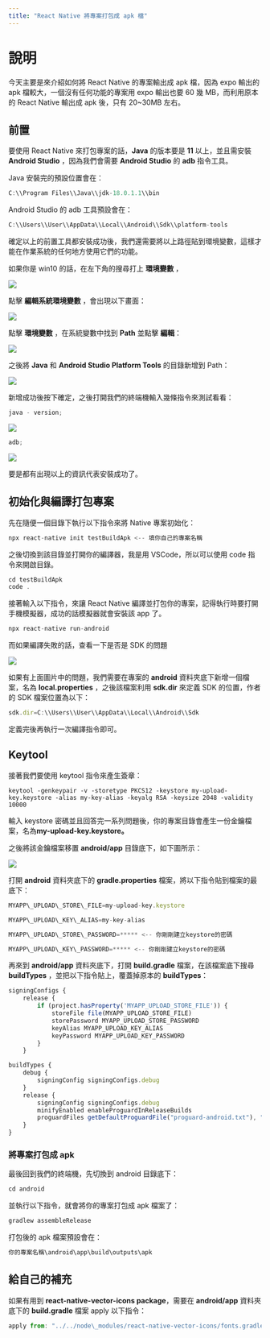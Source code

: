 ```yaml
---
title: "React Native 將專案打包成 apk 檔"
---
```


# 說明

今天主要是來介紹如何將 React Native 的專案輸出成 apk 檔，因為 expo 輸出的 apk 檔較大，一個沒有任何功能的專案用 expo 輸出也要 60 幾 MB，而利用原本的 React Native 輸出成 apk 後，只有 20~30MB 左右。

## **前置**

要使用 React Native 來打包專案的話，**Java** 的版本要是 **11** 以上，並且需安裝 **Android Studio** ，因為我們會需要 **Android Studio** 的 **adb** 指令工具。

Java 安裝完的預設位置會在：

```javascript
C:\\Program Files\\Java\\jdk-18.0.1.1\\bin
```

Android Studio 的 adb 工具預設會在：

```javascript
C:\\Users\\User\\AppData\\Local\\Android\\Sdk\\platform-tools
```

確定以上的前置工具都安裝成功後，我們還需要將以上路徑貼到環境變數，這樣才能在作業系統的任何地方使用它們的功能。

如果你是 win10 的話，在左下角的搜尋打上 **環境變數** ，

![](https://cdn-images-1.medium.com/max/800/1*Kc53EiB-mpKtZM7h03yDvQ.png)

點擊 **編輯系統環境變數** ，會出現以下畫面：

![](https://cdn-images-1.medium.com/max/800/1*shHKyla6AZDt0vYyQpqc-Q.png)

點擊 **環境變數** ，在系統變數中找到 **Path** 並點擊 **編輯**：

![](https://cdn-images-1.medium.com/max/800/1*XJTLu8e3qC4OYs4umAgvUw.png)

之後將 **Java** 和 **Android Studio Platform Tools** 的目錄新增到 Path：

![](https://cdn-images-1.medium.com/max/800/1*xeJJiKewVU358t0sM-ljgQ.png)

新增成功後按下確定，之後打開我們的終端機輸入幾條指令來測試看看：

```javascript
java - version;
```

![](https://cdn-images-1.medium.com/max/800/1*AaTpSlcYalSTX1bx4D10RA.png)

```javascript
adb;
```

![](https://cdn-images-1.medium.com/max/800/1*Ik9x2VBW_RkRR24oSg9_Rg.png)

要是都有出現以上的資訊代表安裝成功了。

## **初始化與編譯打包專案**

先在隨便一個目錄下執行以下指令來將 Native 專案初始化：

```javascript
npx react-native init testBuildApk <-- 填你自己的專案名稱
```

之後切換到該目錄並打開你的編譯器，我是用 VSCode，所以可以使用 code 指令來開啟目錄。

```javascript
cd testBuildApk
code .
```

接著輸入以下指令，來讓 React Native 編譯並打包你的專案，記得執行時要打開手機模擬器，成功的話模擬器就會安裝該 app 了。

```javascript
npx react-native run-android
```

而如果編譯失敗的話，查看一下是否是 SDK 的問題

![](https://cdn-images-1.medium.com/max/800/1*fWBPTL4iqpJgASIOLZVnEA.png)

如果有上面圖片中的問題，我們需要在專案的 **android** 資料夾底下新增一個檔案，名為 **local.properties** ，之後該檔案利用 **sdk.dir** 來定義 SDK 的位置，作者的 SDK 檔案位置為以下：

```javascript
sdk.dir=C:\\Users\\User\\AppData\\Local\\Android\\Sdk
```

定義完後再執行一次編譯指令即可。

## **Keytool**

接著我們要使用 keytool 指令來產生簽章：

```
keytool -genkeypair -v -storetype PKCS12 -keystore my-upload-key.keystore -alias my-key-alias -keyalg RSA -keysize 2048 -validity 10000
```

輸入 keystore 密碼並且回答完一系列問題後，你的專案目錄會產生一份金鑰檔案，名為**my-upload-key.keystore。**

之後將該金鑰檔案移置 **android/app** 目錄底下，如下圖所示：

![](https://cdn-images-1.medium.com/max/800/1*clYpa4LkbPqE4_RXeogdGQ.png)

打開 **android** 資料夾底下的 **gradle.properties** 檔案，將以下指令貼到檔案的最底下：

```javascript
MYAPP\_UPLOAD\_STORE\_FILE=my-upload-key.keystore

MYAPP\_UPLOAD\_KEY\_ALIAS=my-key-alias

MYAPP\_UPLOAD\_STORE\_PASSWORD=***** <-- 你剛剛建立keystore的密碼

MYAPP\_UPLOAD\_KEY\_PASSWORD=***** <-- 你剛剛建立keystore的密碼
```

再來到 **android/app** 資料夾底下，打開 **build.gradle** 檔案，在該檔案底下搜尋 **buildTypes** ，並把以下指令貼上，覆蓋掉原本的 **buildTypes**：

```javascript
signingConfigs {
    release {
        if (project.hasProperty('MYAPP_UPLOAD_STORE_FILE')) {
            storeFile file(MYAPP_UPLOAD_STORE_FILE)
            storePassword MYAPP_UPLOAD_STORE_PASSWORD
            keyAlias MYAPP_UPLOAD_KEY_ALIAS
            keyPassword MYAPP_UPLOAD_KEY_PASSWORD
        }
    }

buildTypes {
    debug {
        signingConfig signingConfigs.debug
    }
    release {
        signingConfig signingConfigs.debug
        minifyEnabled enableProguardInReleaseBuilds
        proguardFiles getDefaultProguardFile("proguard-android.txt"), "proguard-rules.pro"
    }
}
```

### **將專案打包成 apk**

最後回到我們的終端機，先切換到 android 目錄底下：

```javascript
cd android
```

並執行以下指令，就會將你的專案打包成 apk 檔案了：

```javascript
gradlew assembleRelease
```

打包後的 apk 檔案預設會在：

```javascript
你的專案名稱\android\app\build\outputs\apk
```

## **給自己的補充**

如果有用到 **react-native-vector-icons package**，需要在 **android/app** 資料夾底下的 **build.gradle** 檔案 apply 以下指令：

```javascript
apply from: "../../node\_modules/react-native-vector-icons/fonts.gradle"
```
